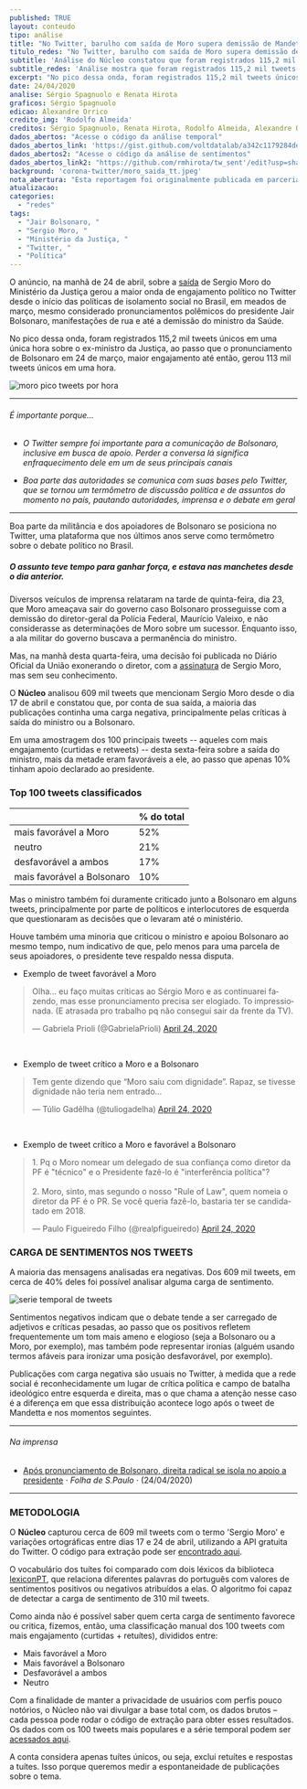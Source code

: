 ```yaml
---
published: TRUE
layout: conteudo
tipo: análise
title: "No Twitter, barulho com saída de Moro supera demissão de Mandetta e discursos de Bolsonaro"
titulo_redes: "No Twitter, barulho com saída de Moro supera demissão de Mandetta e discursos de Bolsonaro"
subtitle: 'Análise do Núcleo constatou que foram registrados 115,2 mil tweets únicos em uma única hora sobre o ex-ministro da Justiça.'
subtitle_redes: 'Análise mostra que foram registrados 115,2 mil tweets únicos em uma única hora sobre o ex-ministro da Justiça.'
excerpt: "No pico dessa onda, foram registrados 115,2 mil tweets únicos em uma única hora sobre o ex-ministro da Justiça, ao passo que o pronunciamento de Bolsonaro em 24 de março, maior engajamento até então, havia geral 113 mil tweets únicos."
date: 24/04/2020
analise: Sérgio Spagnuolo e Renata Hirota
graficos: Sérgio Spagnuolo
edicao: Alexandre Orrico
credito_img: 'Rodolfo Almeida'
creditos: Sérgio Spagnuolo, Renata Hirota, Rodolfo Almeida, Alexandre Orrico
dados_abertos: "Acesse o código da análise temporal"
dados_abertos_link: 'https://gist.github.com/voltdatalab/a342c1179284deafa5c508dad33373f5'
dados_abertos2: "Acesse o código da análise de sentimentos"
dados_abertos_link2: "https://github.com/rmhirota/tw_sent'/edit?usp=sharing"
background: 'corona-twitter/moro_saida_tt.jpeg'
nota_abertura: "Esta reportagem foi originalmente publicada em parceria com o <a href='https://brazilian.report/tech/2020/04/24/twitter-noise-moro-exit-drowned-out-previous-political-crises/' target='_blank'>Brazilian Report</a>"
atualizacao:
categories:
  - "redes"
tags:
  - "Jair Bolsonaro, "
  - "Sergio Moro, "
  - "Ministério da Justiça, "
  - "Twitter, "
  - "Política"
---
```


O anúncio, na manhã de 24 de abril, sobre a [saída](https://g1.globo.com/politica/noticia/2020/04/24/moro-anuncia-demissao-do-ministerio-da-justica-e-deixa-o-governo-bolsonaro.ghtml) de Sergio Moro do Ministério da Justiça gerou a maior onda de engajamento político no Twitter desde o início das políticas de isolamento social no Brasil, em meados de março, mesmo considerado pronunciamentos polêmicos do presidente Jair Bolsonaro, manifestações de rua e até a demissão do ministro da Saúde.  

No pico dessa onda, foram registrados 115,2 mil tweets únicos em uma única hora sobre o ex-ministro da Justiça, ao passo que o pronunciamento de Bolsonaro em 24 de março, maior engajamento até então, gerou 113 mil tweets únicos em uma hora.

![moro pico tweets por hora](../img/corona-twitter/moro_pico_tweets_porhora.png)

---

###### É importante porque...

- *O Twitter sempre foi importante para a comunicação de Bolsonaro, inclusive em busca de apoio. Perder a conversa lá significa enfraquecimento dele em um de seus principais canais*

- *Boa parte das autoridades se comunica com suas bases pelo Twitter, que se tornou um termômetro de discussão política e de assuntos do momento no país, pautando autoridades, imprensa e o debate em geral*


---

Boa parte da militância e dos apoiadores de Bolsonaro se posiciona no Twitter, uma plataforma que nos últimos anos serve como termômetro sobre o debate político no Brasil.

##### O assunto teve tempo para ganhar força, e estava nas manchetes desde o dia anterior.

Diversos veículos de imprensa relataram na tarde de quinta-feira, dia 23, que Moro ameaçava sair do governo caso Bolsonaro prosseguisse com a demissão do diretor-geral da Polícia Federal, Maurício Valeixo, e não considerasse as determinações de Moro sobre um sucessor. Enquanto isso, a ala militar do governo buscava a permanência do ministro.

Mas, na manhã desta quarta-feira, uma decisão foi publicada no Diário Oficial da União exonerando o diretor, com a [assinatura](https://g1.globo.com/politica/noticia/2020/04/24/diario-oficial-publica-exoneracao-de-moro-e-republica-a-de-valeixo-sem-a-assinatura-do-ex-ministro.ghtml) de Sergio Moro, mas sem seu conhecimento.  

O **Núcleo** analisou 609 mil tweets que mencionam Sergio Moro desde o dia 17 de abril e constatou que, por conta de sua saída, a maioria das publicações continha uma carga negativa, principalmente pelas críticas à saída do ministro ou a Bolsonaro.

Em uma amostragem dos 100 principais tweets -- aqueles com mais engajamento (curtidas e retweets) -- desta sexta-feira sobre a saída do ministro, mais da metade eram favoráveis a ele, ao passo que apenas 10% tinham apoio declarado ao presidente.

### Top 100 tweets classificados

|                            | % do total           |
|----------------------------|----------------------|
| mais favorável a Moro      | 52%                  |
| neutro                     | 21%                  |
| desfavorável a ambos       | 17%                  |
| mais favorável a Bolsonaro | 10%                  |

Mas o ministro também foi duramente criticado junto a Bolsonaro em alguns tweets, principalmente por parte de políticos e interlocutores de esquerda que questionaram as decisões que o levaram até o ministério.

Houve também uma minoria que criticou o ministro e apoiou Bolsonaro ao mesmo tempo, num indicativo de que, pelo menos para uma parcela de seus apoiadores, o presidente teve respaldo nessa disputa.

* Exemplo de tweet favorável a Moro

<blockquote class="twitter-tweet"><p lang="pt" dir="ltr">Olha... eu faço muitas críticas ao Sérgio Moro e as continuarei fazendo, mas esse pronunciamento precisa ser elogiado. To impressionada. (E atrasada pro trabalho pq não consegui sair da frente da TV).</p>&mdash; Gabriela Prioli (@GabrielaPrioli) <a href="https://twitter.com/GabrielaPrioli/status/1253697454148648961?ref_src=twsrc%5Etfw">April 24, 2020</a></blockquote> <script async src="https://platform.twitter.com/widgets.js" charset="utf-8"></script> <br>

* Exemplo de tweet crítico a Moro e a Bolsonaro

<blockquote class="twitter-tweet"><p lang="pt" dir="ltr">Tem gente dizendo que “Moro saiu com dignidade”. Rapaz, se tivesse dignidade não teria nem entrado...</p>&mdash; Túlio Gadêlha (@tuliogadelha) <a href="https://twitter.com/tuliogadelha/status/1253710046405500928?ref_src=twsrc%5Etfw">April 24, 2020</a></blockquote> <script async src="https://platform.twitter.com/widgets.js" charset="utf-8"></script> <br>

* Exemplo de tweet crítico a Moro e favorável a Bolsonaro

<blockquote class="twitter-tweet"><p lang="pt" dir="ltr">1. Pq o Moro nomear um delegado de sua confiança como diretor da PF é &quot;técnico&quot; e o Presidente fazê-lo é &quot;interferência política&quot;?<br><br>2. Moro, sinto, mas segundo o nosso &quot;Rule of Law&quot;, quem nomeia o diretor da PF é o PR. Se você queria fazê-lo, bastaria ter se candidatado em 2018.</p>&mdash; Paulo Figueiredo Filho (@realpfigueiredo) <a href="https://twitter.com/realpfigueiredo/status/1253707983713861632?ref_src=twsrc%5Etfw">April 24, 2020</a></blockquote> <script async src="https://platform.twitter.com/widgets.js" charset="utf-8"></script>


### CARGA DE SENTIMENTOS NOS TWEETS

A maioria das mensagens analisadas era negativas. Dos 609 mil tweets, em cerca de 40% deles foi possível analisar alguma carga de sentimento.

![serie temporal de tweets](../img/corona-twitter/moro_carga_negativa.png)

Sentimentos negativos indicam que o debate tende a ser carregado de adjetivos e críticas pesadas, ao passo que os positivos refletem frequentemente um tom mais ameno e elogioso (seja a Bolsonaro ou a Moro, por exemplo), mas também pode representar ironias (alguém usando termos afáveis para ironizar uma posição desfavorável, por exemplo).

Publicações com carga negativa são usuais no Twitter, à medida que a rede social é reconhecidamente um lugar de crítica política e campo de batalha ideológico entre esquerda e direita, mas o que chama a atenção nesse caso é a diferença em que essa distribuição acontece logo após o tweet de Mandetta e nos momentos seguintes.

---

###### Na imprensa

* [Após pronunciamento de Bolsonaro, direita radical se isola no apoio a presidente](https://www1.folha.uol.com.br/poder/2020/04/nem-direita-radical-fica-com-bolsonaro-na-demissao-de-moro.shtml) &sdot; *Folha de S.Paulo* &sdot; (24/04/2020)

---


### METODOLOGIA

O **Núcleo** capturou cerca de 609 mil tweets com o termo 'Sergio Moro' e variações ortográficas entre dias 17 e 24 de abril, utilizando a API gratuita do Twitter. O código para extração pode ser [encontrado aqui](https://gist.github.com/voltdatalab/a342c1179284deafa5c508dad33373f5).

O vocabulário dos tuítes foi comparado com dois léxicos da biblioteca [lexiconPT](https://cran.r-project.org/web/packages/lexiconPT/lexiconPT.pdf), que relaciona diferentes palavras do português com valores de sentimentos positivos ou negativos atribuídos a elas. O algoritmo foi capaz de detectar a carga de sentimento de 310 mil tweets.

Como ainda não é possível saber quem certa carga de sentimento favorece ou critica, fizemos, então, uma classificação manual dos 100 tweets com mais engajamento (curtidas + retuítes), divididos entre:

* Mais favorável a Moro
* Mais favorável a Bolsonaro
* Desfavorável a ambos
* Neutro


Com a finalidade de manter a privacidade de usuários com perfis pouco notórios, o Núcleo não vai divulgar a base total com, os dados brutos – cada pessoa pode rodar o código de extração para obter esses resultados. Os dados com os 100 tweets mais populares e a série temporal podem ser [acessados aqui](https://docs.google.com/spreadsheets/d/1D1Gz3k-XDhcLp2lV4YdbO-t94H0kl9RAbdrVKZZ-52M/edit?usp=sharing).

A conta considera apenas tuítes únicos, ou seja, exclui retuítes e respostas a tuítes. Isso porque queremos medir a espontaneidade de publicações sobre o tema.
